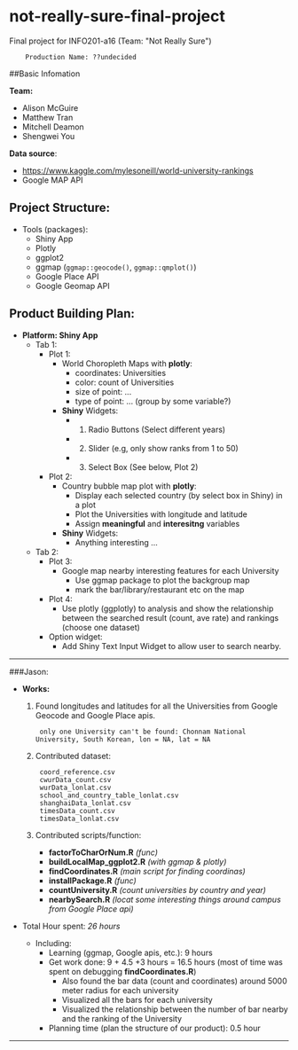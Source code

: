 # not-really-sure-final-project
Final project for INFO201-a16 (Team: "Not Really Sure")

		Production Name: ??undecided
##Basic Infomation

**Team:**

* Alison McGuire
* Matthew Tran
* Mitchell Deamon
* Shengwei You

**Data source**: 

* https://www.kaggle.com/mylesoneill/world-university-rankings
* Google MAP API

## Project Structure:

* Tools (packages):
	* Shiny App
	* Plotly
	* ggplot2
	* ggmap (`ggmap::geocode()`, `ggmap::qmplot()`)
	* Google Place API
	* Google Geomap API

	
## Product Building Plan:

* **Platform: Shiny App**
	* Tab 1:
		* Plot 1:
			* World Choropleth Maps with **plotly**:
				* coordinates: Universities
				* color: count of Universities
				* size of point: ...
				* type of point: ... (group by some variable?)
			* **Shiny** Widgets:
				* 1. Radio Buttons (Select different years)
				* 2. Slider (e.g, only show ranks from 1 to 50)
				* 3. Select Box (See below, Plot 2)
		* Plot 2:
			* Country bubble map plot with **plotly**:
				* Display each selected country (by select box in Shiny) in a plot
				* Plot the Universities with longitude and latitude
				* Assign **meaningful** and **interesitng** variables
			* **Shiny** Widgets:
				* Anything interesting ...
	* Tab 2:
		* Plot 3:
			* Google map nearby interesting features for each University
				* Use ggmap package to plot the backgroup map
				* mark the bar/library/restaurant etc on the map
		* Plot 4:
			* Use plotly (ggplotly) to analysis and show the relationship between the searched result (count, ave rate) and rankings (choose one dataset)
		* Option widget:
			* Add Shiny Text Input Widget to allow user to search nearby.


<hr/>

###Jason:
* **Works:**
	1. Found longitudes and latitudes for all the Universities from Google Geocode and Google Place apis.
		
			only one University can't be found: Chonnam National University, South Korean, lon = NA, lat = NA

	2. Contributed dataset:
	
			coord_reference.csv
			cwurData_count.csv
			wurData_lonlat.csv
			school_and_country_table_lonlat.csv
			shanghaiData_lonlat.csv
			timesData_count.csv
			timesData_lonlat.csv
		
	3. Contributed scripts/function:

		* **factorToCharOrNum.R** *(func)*
		* **buildLocalMap_ggplot2.R** *(with ggmap & plotly)*
		* **findCoordinates.R** *(main script for finding coordinas)*
		* **installPackage.R** *(func)*
		* **countUniversity.R**	*(count universities by country and year)*
		* **nearbySearch.R** *(locat some interesting things around campus from Google Place api)*

* Total Hour spent: _26 hours_
	* Including:
		* Learning (ggmap, Google apis, etc.): 9 hours
		* Get work done: 9 + 4.5 +3 hours = 16.5 hours (most of time was spent on debugging **findCoordinates.R**)
			* Also found the bar data (count and coordinates) around 5000 meter radius for each university
			* Visualized all the bars for each university
			* Visualized the relationship between the number of bar nearby and the ranking of the University
		* Planning time (plan the structure of our product): 0.5 hour

<hr/>
